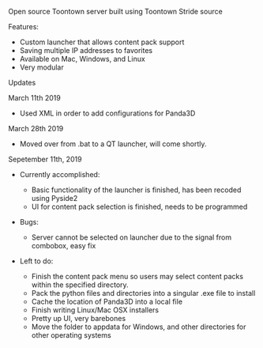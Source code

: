 Open source Toontown server built using Toontown Stride source

Features:
- Custom launcher that allows content pack support
- Saving multiple IP addresses to favorites
- Available on Mac, Windows, and Linux
- Very modular

Updates

March 11th 2019
- Used XML in order to add configurations for Panda3D

March 28th 2019
- Moved over from .bat to a QT launcher, will come shortly.

Sepetember 11th, 2019
- Currently accomplished:
    - Basic functionality of the launcher is finished, has been recoded using Pyside2
    - UI for content pack selection is finished, needs to be programmed

- Bugs:
    - Server cannot be selected on launcher due to the signal from combobox, easy fix


- Left to do:
    - Finish the content pack menu so users may select content packs within the specified directory.
    - Pack the python files and directories into a singular .exe file to install
    - Cache the location of Panda3D into a local file
    - Finish writing Linux/Mac OSX installers
    - Pretty up UI, very barebones
    - Move the folder to appdata for Windows, and other directories for other operating systems
